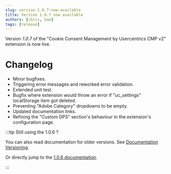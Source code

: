 ```yaml
---
slug: version-1.0.7-now-available
title: Version 1.0.7 now available
authors: [chris, bao]
tags: [release]
---
```


Version *1.0.7* of the "Cookie Consent Management by Usercentrics CMP v2" extension is now live.


# Changelog

* Minor bugfixes.
* Triggering error messages and reworked error validation.
* Extended unit test.
* Bugfix where extension would throw an error if "uc_settings" localStorage item got deleted.
* Preventing "Adobe Category" dropdowns to be empty.
* Updated documentation links.
* Refining the "Custom DPS" section's behaviour in the extension's configuration page.

:::tip Still using the 1.0.6 ?

You can also read documentation for older versions. See [Documentation Versioning](/blog/documentation-versioning).

Or directly jump to the [1.0.6 documentation](/docs/1.0.6/prolog).

:::
